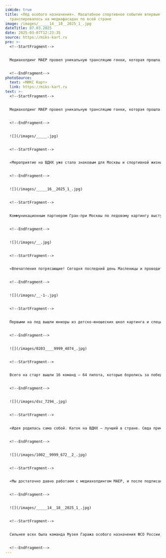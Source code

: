 ```yaml
---
isWide: true
title: «Лёд особого назначения». Масштабное спортивное событие впервые
  транслировалось на медиафасадах по всей стране
image: /images/_____14__18__2025_1_.jpg
dateTitle: 07.03.2025
date: 2025-03-07T12:23:35
source: https://miks-kart.ru
pre: >-
  <!--StartFragment-->


  Медиахолдинг МАЕР провел уникальную трансляцию гонки, которая прошла в столице на главном катке страны.


  <!--EndFragment-->
photoSource:
  text: «МИКС Карт»
  link: https://miks-kart.ru
text: >-
  <!--StartFragment-->


  Медиахолдинг МАЕР провел уникальную трансляцию гонки, которая прошла в столице на главном катке страны. Титулованные авто- и мотогонщики России собрались 2 марта на «Льду особого назначения», чтобы сразиться за Гран-при Москвы по ледовому картингу. Организаторами гонки выступили Департамент транспорта и развития транспортной инфраструктуры города Москвы, ВДНХ и Музей Гаража особого назначения ФСО России. Генеральным партнером мероприятия стала компания AURUS.


  <!--EndFragment-->


  ![](/images/_____.jpg)


  <!--StartFragment-->


  «Мероприятие на ВДНХ уже стало знаковым для Москвы и спортивной жизни нашей столицы. Участниками стали как профессиональные спортсмены, так и любители, которые впервые попробовали себя в этом необычном виде спорта. Мы, как титульный спонсор, вместе с нашими партнерами – медиахолдингом МАЕР и Музеем Гаража особого назначения – намерены сделать это мероприятие ежегодной традицией. В будущем мы планируем расширить этот формат, сделать его более продолжительным и дать возможность большему количеству желающих приобщиться к этому новому, захватывающему виду спорта», – заявил **Артем Юсупов, коммерческий директор компании AURUS**.


  <!--EndFragment-->


  ![](/images/_____16__2025_1_.jpg)


  <!--StartFragment-->


  Коммуникационным партнером Гран-при Москвы по ледовому картингу выступил медиахолдинг МАЕР, владеющий крупнейшей высокотехнологичной цифровой сетью рекламных поверхностей в России для премиального охвата аудитории. Анонсы гонки увидели более 7 миллионов человек, а прямую трансляцию на крупнейших медиафасадах в городах-миллионниках – 3 миллионам зрителей. Основатель и генеральный медиахолдинга МАЕР Константин Майор также поучаствовал в заездах.


  <!--EndFragment-->


  ![](/images/__.jpg)


  <!--StartFragment-->


  «Впечатления потрясающие! Сегодня последний день Масленицы и проводить зиму ледяной гонкой – просто незабываемо! Мы в МАЕР очень любим спорт: бегаем летом, зимой катаемся на лыжах. И попробовать что-то новое – это очень вдохновляет. Сегодня МАЕР открыл новое измерение в мире спортивных трансляций! Мы впервые передавали видеокартинку с масштабных соревнований на наши огромные уличные телевизоры в прямом эфире. Заезды профессионалов увидели в десятке регионов России. Теперь медиахолдинг МАЕР – это ваша «первая кнопка» уличного телевидения! Смотрим, вдохновляемся и записываемся в спортивные секции!» – отметил **Константин Майор**.


  <!--EndFragment-->


  ![](/images/__-1-.jpg)


  <!--StartFragment-->


  Первыми на лед вышли юниоры из детско-юношеских школ картинга и специальные гости гонки. И лишь после наступления темноты в сказочно красивых декорациях на старт вышли профи. За Гран-при боролись российские пилоты «Формулы-1» Виталий Петров и Сергей Сироткин, триумфатор ралли-марафона «Дакар» Айрат Мардеев, прославленная команда «КамАЗ-Мастер», гонщица женской «Формулы» – W-Series Ирина Сидоркова, многократные чемпионы России Владимир Черевань и Максим Орлов, а также другие известные гонщики.


  <!--EndFragment-->


  ![](/images/0203____9999_4074_.jpg)


  <!--StartFragment-->


  Всего на старт вышли 16 команд — 64 пилота, которые боролись за победу на микроавтомобилях российского производства от компании МИКС Карт. Несмотря на скромную мощность двигателей (всего 9 л.с.), эти машины развивали скорость до 90 км/ч благодаря шипованным шинам и защите от ледяной крошки.


  <!--EndFragment-->


  ![](/images/dsc_7294_.jpg)


  <!--StartFragment-->


  «Идея родилась сама собой. Каток на ВДНХ – лучший в стране. Сюда приезжают люди со всей России, чтобы насладиться атмосферой парка. Однако к весне каток завершает свою работу, и нам удалось получить разрешение использовать его в последний день сезона для проведения соревнований по картингу. Мы проводим это мероприятие уже в третий раз, и с каждым годом оно вызывает все больший интерес у зрителей, у ВДНХ и, конечно, у самих гонщиков», – отметил **российский гонщик Алексей Васильев**.


  <!--EndFragment-->


  ![](/images/1002__9999_672__2_.jpg)


  <!--StartFragment-->


  «Мы достаточно давно работаем с медиахолдингом МАЕР, и после подписания на ПМЭФ наше сотрудничество расширилось. И один из главных проектов – наше невероятное мероприятие, ледовый картинг. Трансляция на медиафасадах по всей стране – это очень здорово и очень круто!» – заявил **генеральный директор Музея Гаража особого назначения ФСО России Алексей Беликов**.


  <!--EndFragment-->


  ![](/images/_____14__18__2025_1_.jpg)


  <!--StartFragment-->


  Сильнее всех была команда Музея Гаража особого назначения ФСО России, в составе которой выступили Антон Небылицкий, Максим Орлов, Джон Багдасаров и Максим Ким. Второе место заняла команда «Росгосстрах-Жизнь», Russian Racing Group – третье.


  <!--EndFragment-->
---
```

